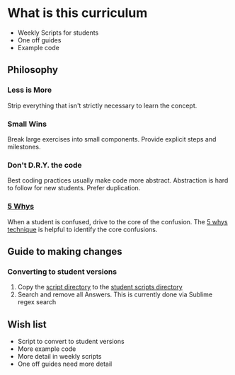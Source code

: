 # What is this curriculum

- Weekly Scripts for students
- One off guides
- Example code




## Philosophy
### Less is More
Strip everything that isn't strictly necessary to learn the concept.

### Small Wins
Break large exercises into small components.  Provide explicit steps and milestones.

### Don't D.R.Y. the code
Best coding practices usually make code more abstract.  Abstraction is hard to follow for new students.  Prefer duplication.

### [5 Whys](https://en.wikipedia.org/wiki/5_Whys)
When a student is confused, drive to the core of the confusion.  The [5 whys technique](https://en.wikipedia.org/wiki/5_Whys) is helpful to identify the core confusions.




## Guide to making changes


### Converting to student versions
1) Copy the [script directory](https://github.com/toppy42/ruby-fundamentals-class/tree/master/weekly_scripts) to the [student scripts directory](https://github.com/toppy42/ruby-fundamentals-class/tree/master/weekly_scripts_scripts_student_version)
2) Search and remove all Answers. This is currently done via Sublime regex search



## Wish list
- Script to convert to student versions
- More example code
- More detail in weekly scripts
- One off guides need more detail
